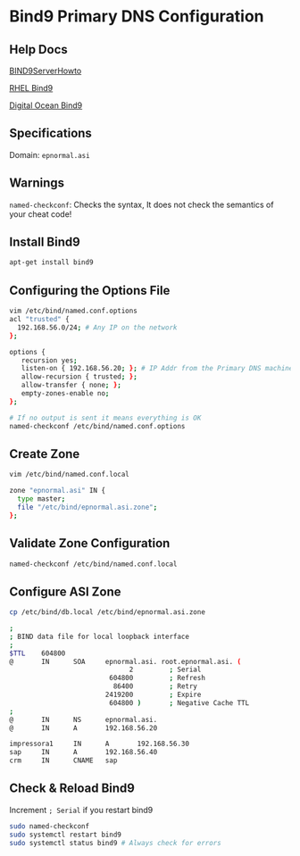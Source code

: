 # Bind9 Primary DNS Configuration

## Help Docs
[BIND9ServerHowto](https://help.ubuntu.com/community/BIND9ServerHowto#Primary_Master_Server)

[RHEL Bind9](https://access.redhat.com/documentation/en-us/red_hat_openstack_platform/8/html/dns-as-a-service_guide/install_and_configure_bind9)

[Digital Ocean Bind9](https://www.digitalocean.com/community/tutorials/how-to-configure-bind-as-a-private-network-dns-server-on-ubuntu-20-04)

## Specifications
Domain: `epnormal.asi`

## Warnings
`named-checkconf`: Checks the syntax, It does not check the semantics of your cheat code!

## Install Bind9
```sh
apt-get install bind9
```

## Configuring the Options File
```sh
vim /etc/bind/named.conf.options
acl "trusted" {
  192.168.56.0/24; # Any IP on the network
};

options {
   recursion yes;
   listen-on { 192.168.56.20; }; # IP Addr from the Primary DNS machine
   allow-recursion { trusted; };
   allow-transfer { none; };
   empty-zones-enable no;
};
```

```sh
# If no output is sent it means everything is OK
named-checkconf /etc/bind/named.conf.options
```

## Create Zone
```sh
vim /etc/bind/named.conf.local

zone "epnormal.asi" IN {
  type master;
  file "/etc/bind/epnormal.asi.zone";
};
```

## Validate Zone Configuration
```sh
named-checkconf /etc/bind/named.conf.local
```

## Configure ASI Zone
```sh
cp /etc/bind/db.local /etc/bind/epnormal.asi.zone
```

```sh
;
; BIND data file for local loopback interface
;
$TTL    604800
@       IN      SOA     epnormal.asi. root.epnormal.asi. (
                              2         ; Serial
                         604800         ; Refresh
                          86400         ; Retry
                        2419200         ; Expire
                         604800 )       ; Negative Cache TTL
;
@       IN      NS      epnormal.asi.
@       IN      A       192.168.56.20

impressora1     IN      A       192.168.56.30
sap     IN      A       192.168.56.40
crm     IN      CNAME   sap
```

## Check & Reload Bind9
Increment `; Serial` if you restart bind9

```sh
sudo named-checkconf
sudo systemctl restart bind9
sudo systemctl status bind9 # Always check for errors
```

